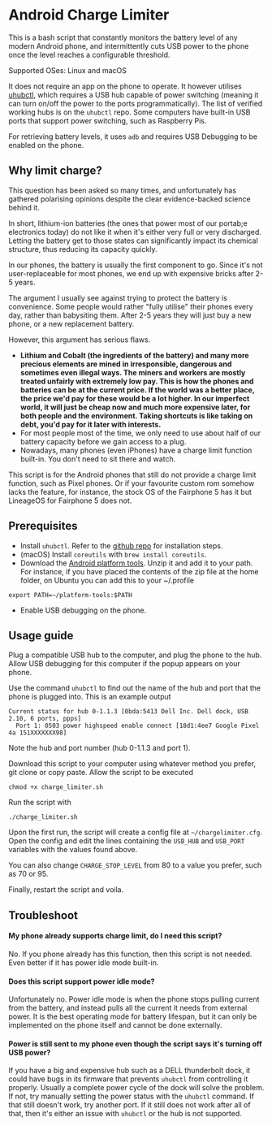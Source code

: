 # Android Charge Limiter

This is a bash script that constantly monitors the battery level of any modern Android phone, and intermittently cuts USB power to the phone once the level reaches a configurable threshold.

Supported OSes: Linux and macOS

It does not require an app on the phone to operate. It however utilises [uhubctl](https://github.com/mvp/uhubctl), which requires a USB hub capable of power switching (meaning it can turn on/off the power to the ports programmatically). The list of verified working hubs is on the `uhubctl` repo. Some computers have built-in USB ports that support power switching, such as Raspberry Pis.

For retrieving battery levels, it uses `adb` and requires USB Debugging to be enabled on the phone.

## Why limit charge?
This question has been asked so many times, and unfortunately has gathered polarising opinions despite the clear evidence-backed science behind it.

In short, lithium-ion batteries (the ones that power most of our portab;e electronics today) do not like it when it's either very full or very discharged. Letting the battery get to those states can significantly impact its chemical structure, thus reducing its capacity quickly.

In our phones, the battery is usually the first component to go. Since it's not user-replaceable for most phones, we end up with expensive bricks after 2-5 years.

The argument I usually see against trying to protect the battery is convenience. Some people would rather "fully utilise" their phones every day, rather than babysiting them. After 2-5 years they will just buy a new phone, or a new replacement battery.

However, this argument has serious flaws.
- __Lithium and Cobalt (the ingredients of the battery) and many more precious elements are mined in irresponsible, dangerous and sometimes even illegal ways. The miners and workers are mostly treated unfairly with extremely low pay. This is how the phones and batteries can be at the current price. If the world was a better place, the price we'd pay for these would be a lot higher. In our imperfect world, it will just be cheap now and much more expensive later, for both people and the environment. Taking shortcuts is like taking on debt, you'd pay for it later with interests.__
- For most people most of the time, we only need to use about half of our battery capacity before we gain access to a plug. 
- Nowadays, many phones (even iPhones) have a charge limit function built-in. You don't need to sit there and watch.

This script is for the Android phones that still do not provide a charge limit function, such as Pixel phones. Or if your favourite custom rom somehow lacks the feature, for instance, the stock OS of the Fairphone 5 has it but LineageOS for Fairphone 5 does not.

## Prerequisites
- Install `uhubctl`. Refer to the [github repo](https://github.com/mvp/uhubctl) for installation steps.
- (macOS) Install `coreutils` with `brew install coreutils`.
- Download the [Android platform tools](https://developer.android.com/tools/releases/platform-tools). Unzip it and add it to your path. For instance, if you have placed the contents of the zip file at the home folder, on Ubuntu you can add this to your ~/.profile
```
export PATH=~/platform-tools:$PATH
```
- Enable USB debugging on the phone.

## Usage guide


Plug a compatible USB hub to the computer, and plug the phone to the hub. Allow USB debugging for this computer if the popup appears on your phone.

Use the command `uhubctl` to find out the name of the hub and port that the phone is plugged into. This is an example output
```
Current status for hub 0-1.1.3 [0bda:5413 Dell Inc. Dell dock, USB 2.10, 6 ports, ppps]
  Port 1: 0503 power highspeed enable connect [18d1:4ee7 Google Pixel 4a 151XXXXXXX98]
```
Note the hub and port number (hub 0-1.1.3 and port 1).

Download this script to your computer using whatever method you prefer, git clone  or copy paste. Allow the script to be executed
```
chmod +x charge_limiter.sh
```
Run the script with 
```
./charge_limiter.sh
```
Upon the first run, the script will create a config file at `~/chargelimiter.cfg`. Open the config and edit the lines containing the `USB_HUB` and `USB_PORT` variables with the values found above.

You can also change `CHARGE_STOP_LEVEL` from 80 to a value you prefer, such as 70 or 95.

Finally, restart the script and voila.

## Troubleshoot
#### My phone already supports charge limit, do I need this script?
No. If you phone already has this function, then this script is not needed. Even better if it has power idle mode built-in.

#### Does this script support power idle mode?
Unfortunately no. Power idle mode is when the phone stops pulling current from the battery, and instead pulls all the current it needs from external power. It is the best operating mode for battery lifespan, but it can only be implemented on the phone itself and cannot be done externally.

#### Power is still sent to my phone even though the script says it's turning off USB power?
If you have a big and expensive hub such as a DELL thunderbolt dock, it could have bugs in its firmware that prevents `uhubctl` from controlling it properly. Usually a complete power cycle of the dock will solve the problem. If not, try manually setting the power status with the `uhubctl` command. If that still doesn't work, try another port. If it still does not work after all of that, then it's either an issue with `uhubctl` or the hub is not supported.
